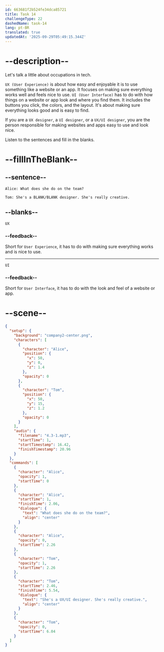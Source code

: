 ```yaml
---
id: 663681f2b524fe34dca85721
title: Task 14
challengeType: 22
dashedName: task-14
lang: pt-BR
translated: true
updatedAt: '2025-09-29T05:49:15.344Z'
---
```


<!-- (Audio) Alice: What does she do on the team? Tom: She's a UX/UI designer. She's really creative. -->

# --description--

Let's talk a little about occupations in tech.

`UX (User Experience)` is about how easy and enjoyable it is to use something like a website or an app. It focuses on making sure everything works well and feels nice to use.
`UI (User Interface)` has to do with how things on a website or app look and where you find them. It includes the buttons you click, the colors, and the layout. It's about making sure everything looks good and is easy to find.

If you are a `UX designer`, a `UI designer`, or a `UX/UI designer`, you are the person responsible for making websites and apps easy to use and look nice.

Listen to the sentences and fill in the blanks.

# --fillInTheBlank--

## --sentence--

`Alice: What does she do on the team?`

`Tom: She's a BLANK/BLANK designer. She's really creative.`

## --blanks--

`UX`

### --feedback--

Short for `User Experience`, it has to do with making sure everything works and is nice to use.

---

`UI`

### --feedback--

Short for `User Interface`, it has to do with the look and feel of a website or app.

# --scene--

```json
{
  "setup": {
    "background": "company2-center.png",
    "characters": [
      {
        "character": "Alice",
        "position": {
          "x": 50,
          "y": 0,
          "z": 1.4
        },
        "opacity": 0
      },
      {
        "character": "Tom",
        "position": {
          "x": 50,
          "y": 15,
          "z": 1.2
        },
        "opacity": 0
      }
    ],
    "audio": {
      "filename": "4.3-1.mp3",
      "startTime": 1,
      "startTimestamp": 16.42,
      "finishTimestamp": 20.96
    }
  },
  "commands": [
    {
      "character": "Alice",
      "opacity": 1,
      "startTime": 0
    },
    {
      "character": "Alice",
      "startTime": 1,
      "finishTime": 2.06,
      "dialogue": {
        "text": "What does she do on the team?",
        "align": "center"
      }
    },
    {
      "character": "Alice",
      "opacity": 0,
      "startTime": 2.26
    },
    {
      "character": "Tom",
      "opacity": 1,
      "startTime": 2.26
    },
    {
      "character": "Tom",
      "startTime": 2.46,
      "finishTime": 5.54,
      "dialogue": {
        "text": "She's a UX/UI designer. She's really creative.",
        "align": "center"
      }
    },
    {
      "character": "Tom",
      "opacity": 0,
      "startTime": 6.04
    }
  ]
}
```

